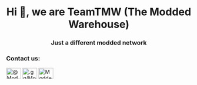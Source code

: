 <h1 align="center">Hi 👋, we are TeamTMW (The Modded Warehouse)</h1>
<h3 align="center">Just a different modded network</h3>

<h3 align="left">Contact us:</h3>
<p align="left">
<a href="https://twitter.com/moddedwarehouse" target="blank"><img align="center" src="https://raw.githubusercontent.com/rahuldkjain/github-profile-readme-generator/master/src/images/icons/Social/twitter.svg" alt="@ModdedWarehouse" height="30" width="40" /></a>
<a href="https://discord.gg/moddedwarehouse" target="blank"><img align="center" src="https://raw.githubusercontent.com/rahuldkjain/github-profile-readme-generator/master/src/images/icons/Social/discord.svg" alt=".gg/ModdedWarehouse" height="30" width="40" /></a>
  <a href="https://twitter.com/moddedwarehouse" target="blank"><img align="center" src="https://emojipedia-us.s3.dualstack.us-west-1.amazonaws.com/thumbs/120/apple/325/link_1f517.png" alt="ModdedWarehouse.net" height="30" width="40" /></a>
</p>
